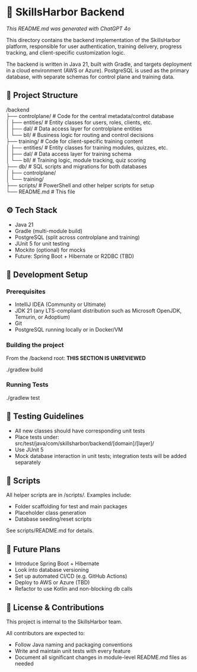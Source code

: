 # 🧠 SkillsHarbor Backend
*This README.md was generated with ChatGPT 4o*

This directory contains the backend implementation of the SkillsHarbor platform, responsible for user authentication, training delivery, progress tracking, and client-specific customization logic.

The backend is written in Java 21, built with Gradle, and targets deployment in a cloud environment (AWS or Azure). PostgreSQL is used as the primary database, with separate schemas for control plane and training data.

## 📁 Project Structure

/backend  
├── controlplane/      # Code for the central metadata/control database  
│   ├── entities/      # Entity classes for users, roles, clients, etc.  
│   ├── dal/           # Data access layer for controlplane entities  
│   └── bll/           # Business logic for routing and control decisions  
├── training/          # Code for client-specific training content  
│   ├── entities/      # Entity classes for training modules, quizzes, etc.  
│   ├── dal/           # Data access layer for training schema  
│   └── bll/           # Training logic, module tracking, quiz scoring  
├── db/                # SQL scripts and migrations for both databases  
│   ├── controlplane/  
│   └── training/  
├── scripts/           # PowerShell and other helper scripts for setup  
└── README.md          # This file

## ⚙️ Tech Stack

- Java 21
- Gradle (multi-module build)
- PostgreSQL (split across controlplane and training)
- JUnit 5 for unit testing
- Mockito (optional) for mocks
- Future: Spring Boot + Hibernate or R2DBC (TBD)

## 🚀 Development Setup

### Prerequisites

- IntelliJ IDEA (Community or Ultimate)
- JDK 21 (any LTS-compliant distribution such as Microsoft OpenJDK, Temurin, or Adoptium)
- Git
- PostgreSQL running locally or in Docker/VM

### Building the project

From the /backend root:
**THIS SECTION IS UNREVIEWED**

./gradlew build

### Running Tests

./gradlew test

## 🧪 Testing Guidelines

- All new classes should have corresponding unit tests
- Place tests under:  
  src/test/java/com/skillsharbor/backend/[domain]/[layer]/
- Use JUnit 5
- Mock database interaction in unit tests; integration tests will be added separately

## 🧰 Scripts

All helper scripts are in /scripts/. Examples include:

- Folder scaffolding for test and main packages
- Placeholder class generation
- Database seeding/reset scripts

See scripts/README.md for details.

## 📝 Future Plans

- Introduce Spring Boot + Hibernate
- Look into database versioning
- Set up automated CI/CD (e.g. GitHub Actions)
- Deploy to AWS or Azure (TBD)
- Refactor to use Kotlin and non-blocking db calls

## 📄 License & Contributions

This project is internal to the SkillsHarbor team.

All contributors are expected to:

- Follow Java naming and packaging conventions
- Write and maintain unit tests with every feature
- Document all significant changes in module-level README.md files as needed  

